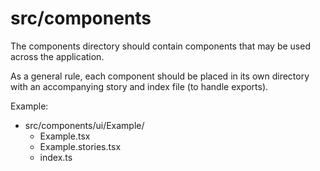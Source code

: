 # src/components

The components directory should contain components that may be used across the application.

As a general rule, each component should be placed in its own directory with an accompanying story and index file (to handle exports).

Example:

- src/components/ui/Example/
  - Example.tsx
  - Example.stories.tsx
  - index.ts
